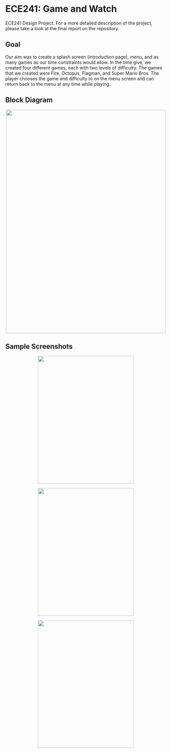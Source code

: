 # ECE241: Game and Watch
ECE241 Design Project. For a more detailed description of the project, please take a look at the final report on the repository.

## Goal
Our aim was to create a splash screen (introduction page), menu, and as many games as our time constraints would allow. In the time give, we created four different games, each with two levels of difficulty. The games that we created were Fire, Octopus, Flagman, and Super Mario Bros. The player chooses the game and difficulty to on the menu screen and can return back to the menu at any time while playing.

## Block Diagram
<p align="center">
  <img src="https://imgur.com/Pnvb0OV.jpg" width="500px" height="700px">
</p>

## Sample Screenshots
<p align="center">
  <img src="https://i.imgur.com/G4p0RVT.jpg" width="300px" height="400px">
 </p>
<p align="center">
  <img src="https://i.imgur.com/xdyR71K.jpg" width="300px" height="400px">
   </p>
<p align="center">
  <img src="https://i.imgur.com/Z41tbnx.jpg" width="300px" height="400px">
 </p>
